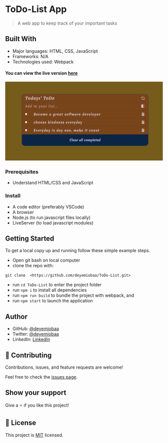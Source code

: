 # ToDo-List App

> A web app to keep track of your important tasks

## Built With

- Major languages: HTML, CSS, JavaScript
- Frameworks: N/A
- Technologies used: Webpack

#### You can view the live version [here](https://deyemiobaa.github.io/ToDo-List/)

<img src="src/images/app-sc.png" alt="Project Snapshot">

### Prerequisites

- Understand HTML/CSS and JavaScript

### Install

- A code editor (preferably VSCode)
- A browser
- Node.js (to run javascript files locally)
- LiveServer (to load javascript modules)

## Getting Started

To get a local copy up and running follow these simple example steps.
- Open git bash on local computer
- clone the repo with: 
```
git clone  <https://github.com/deyemiobaa/ToDo-List.git>
```
- run ```cd ToDo-List``` to enter the project folder
- run ```npm i``` to install all dependencies
- run ```npm run build``` to bundle the project with webpack, and
- run ```npm start``` to launch the application

## Author

- GitHub: [@deyemiobaa](https://github.com/deyemiobaa)
- Twitter: [@deyemiobaa](https://twitter.com/deyemiobaa)
- LinkedIn: [LinkedIn](https://linkedin.com/in/sodiqa)


## 🤝 Contributing

Contributions, issues, and feature requests are welcome!

Feel free to check the [issues page](https://github.com/deyemiobaa/ToDo-List/issues).

## Show your support

Give a ⭐️ if you like this project!

## 📝 License

This project is [MIT](LICENSE) licensed.
